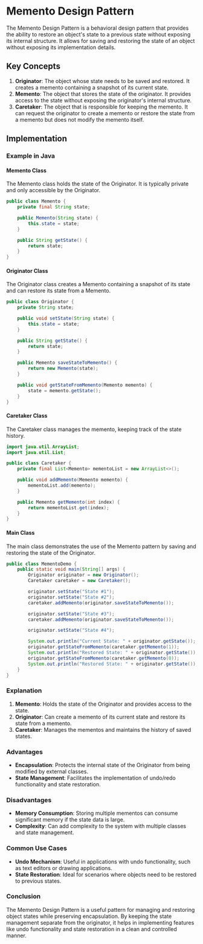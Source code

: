 # Memento Design Pattern

The Memento Design Pattern is a behavioral design pattern that provides the ability to restore an object's state to a previous state without exposing its internal structure. It allows for saving and restoring the state of an object without exposing its implementation details.

## Key Concepts

1. **Originator**: The object whose state needs to be saved and restored. It creates a memento containing a snapshot of its current state.
2. **Memento**: The object that stores the state of the originator. It provides access to the state without exposing the originator's internal structure.
3. **Caretaker**: The object that is responsible for keeping the memento. It can request the originator to create a memento or restore the state from a memento but does not modify the memento itself.

## Implementation

### Example in Java

#### Memento Class

The Memento class holds the state of the Originator. It is typically private and only accessible by the Originator.

```java
public class Memento {
    private final String state;

    public Memento(String state) {
        this.state = state;
    }

    public String getState() {
        return state;
    }
}
```

#### Originator Class

The Originator class creates a Memento containing a snapshot of its state and can restore its state from a Memento.

```java
public class Originator {
    private String state;

    public void setState(String state) {
        this.state = state;
    }

    public String getState() {
        return state;
    }

    public Memento saveStateToMemento() {
        return new Memento(state);
    }

    public void getStateFromMemento(Memento memento) {
        state = memento.getState();
    }
}
```

#### Caretaker Class

The Caretaker class manages the memento, keeping track of the state history.

```java
import java.util.ArrayList;
import java.util.List;

public class Caretaker {
    private final List<Memento> mementoList = new ArrayList<>();

    public void addMemento(Memento memento) {
        mementoList.add(memento);
    }

    public Memento getMemento(int index) {
        return mementoList.get(index);
    }
}
```

#### Main Class

The main class demonstrates the use of the Memento pattern by saving and restoring the state of the Originator.

```java
public class MementoDemo {
    public static void main(String[] args) {
        Originator originator = new Originator();
        Caretaker caretaker = new Caretaker();

        originator.setState("State #1");
        originator.setState("State #2");
        caretaker.addMemento(originator.saveStateToMemento());

        originator.setState("State #3");
        caretaker.addMemento(originator.saveStateToMemento());

        originator.setState("State #4");

        System.out.println("Current State: " + originator.getState());
        originator.getStateFromMemento(caretaker.getMemento(1));
        System.out.println("Restored State: " + originator.getState());
        originator.getStateFromMemento(caretaker.getMemento(0));
        System.out.println("Restored State: " + originator.getState());
    }
}
```

### Explanation

1. **Memento**: Holds the state of the Originator and provides access to the state.
2. **Originator**: Can create a memento of its current state and restore its state from a memento.
3. **Caretaker**: Manages the mementos and maintains the history of saved states.

### Advantages

- **Encapsulation**: Protects the internal state of the Originator from being modified by external classes.
- **State Management**: Facilitates the implementation of undo/redo functionality and state restoration.

### Disadvantages

- **Memory Consumption**: Storing multiple mementos can consume significant memory if the state data is large.
- **Complexity**: Can add complexity to the system with multiple classes and state management.

### Common Use Cases

- **Undo Mechanism**: Useful in applications with undo functionality, such as text editors or drawing applications.
- **State Restoration**: Ideal for scenarios where objects need to be restored to previous states.

### Conclusion

The Memento Design Pattern is a useful pattern for managing and restoring object states while preserving encapsulation. By keeping the state management separate from the originator, it helps in implementing features like undo functionality and state restoration in a clean and controlled manner.
